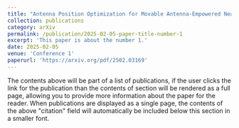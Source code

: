 ```yaml
---
title: "Antenna Position Optimization for Movable Antenna-Empowered Near-Field Sensing"
collection: publications
category: arXiv
permalink: /publication/2025-02-05-paper-title-number-1
excerpt: 'This paper is about the number 1.'
date: 2025-02-05
venue: 'Conference 1'
paperurl: 'https://arxiv.org/pdf/2502.03169'
---
```


The contents above will be part of a list of publications, if the user clicks the link for the publication than the contents of section will be rendered as a full page, allowing you to provide more information about the paper for the reader. When publications are displayed as a single page, the contents of the above "citation" field will automatically be included below this section in a smaller font.
